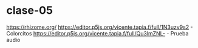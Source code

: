 # clase-05
https://rhizome.org/
https://editor.p5js.org/vicente.tapia.f/full/1N3uzv9s2 - Colorcitos
https://editor.p5js.org/vicente.tapia.f/full/Qu3lmZNL- - Prueba audio
